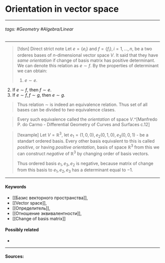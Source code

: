 # Orientation in vector space
***
###### tags: #Geometry #Algebra/Linear  
***
>[!dsn] Direct strict note
>Let $e=\{e_{i}\}$ and $f=\{f_{i}\},i=1,\dots,n$, be a two orderes bases of $n$-dimensional vector space $V$. It said that they have *same orientation* if change of basis matrix has positive determinant. We can denote this relation as $e\sim f$. By the properties of determinant we can obtain:
>1. $e\sim e$.
2. If $e\sim f$, then $f\sim e$.
3. If $e\sim f,f\sim g$, then $e\sim g$.

>Thus relation $\sim$ is indeed an equivalence relation. Thus set of all bases can be divided to *two* equivalence clases.

>Every such equivalence called the *orientation* of space $V$.^[Manfredo P. do Carmo - Differential Geometry of Curves and Surfaces с.12]

>[!example] 
>Let $V=\mathbb{R}^{3}$, let $e_{1}=(1,0,0),e_{2}(0,1,0),e_{3}(0,0,1)$ - be a standart ordered basis. Every other basis equivalent to this is called *positive*, or having *positive orientation*, basis of space $\mathbb{R}^{3}$ from this we can construct *negative* of $\mathbb{R}^{3}$ by changing order of basis vectors.
>
>Thus ordered basis $e_{1},e_{3},e_{2}$ is negative, because matrix of change from this basis to $e_{1},e_{2},e_{3}$ has a determinant equal to $-1$.
***
#### Keywords
- [[Базис векторного пространства]],
- [[Vector space]],
- [[Определитель]],
- [[Отношение эквивалентности]],
- [[Change of basis matrix]]
#### Possibly related
- 
***
#### Sources: